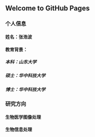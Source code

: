 ## Welcome to GitHub Pages

### 个人信息
#### 姓名：张浩波
#### 教育背景：
##### 本科：山东大学
##### 硕士：华中科技大学
##### 博士：华中科技大学
### 研究方向
#### 生物医学图像处理
#### 生物信息处理
